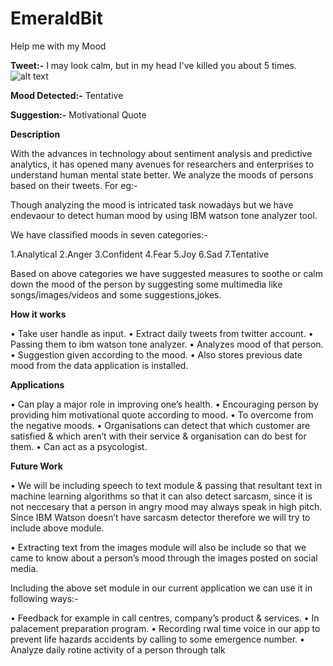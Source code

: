# EmeraldBit

Help me with my Mood

**Tweet:-** I may look calm, but in my head I've killed you about 5 times.
              ![alt text](http://url/to/https://drive.google.com/open?id=1AWNQtxSp0XdPiREsIN_W2mYm9RxvFOM6)

**Mood Detected:-** Tentative

**Suggestion:-** Motivational Quote

**Description**

With the advances in technology about sentiment analysis and predictive analytics, it has opened many avenues for researchers and enterprises to understand human mental state better. We analyze the moods of persons based on their tweets. For eg:-

Though analyzing the mood is intricated task nowadays but we have endevaour to detect human mood by using IBM watson tone analyzer tool.

We have classified moods in seven categories:-

1.Analytical 
2.Anger 
3.Confident 
4.Fear 
5.Joy 
6.Sad 
7.Tentative

Based on above categories we have suggested measures to soothe or calm down the mood of the person by suggesting some multimedia like songs/images/videos and some suggestions,jokes.

**How it works**

• Take user handle as input. 
• Extract daily tweets from twitter account. 
• Passing them to ibm watson tone analyzer. 
• Analyzes mood of that person.
• Suggestion given according to the mood.
• Also stores previous date mood from the data application is installed.

**Applications**

• Can play a major role in improving one’s health. 
• Encouraging person by providing him motivational quote according to mood. 
• To overcome from the negative moods.
• Organisations can detect that which customer are satisfied & which aren’t with their service & organisation can do best for them. 
• Can act as a psycologist.

**Future Work**

• We will be including speech to text module & passing that resultant text in machine learning algorithms so that it can also detect sarcasm, since it is not neccesary that a person in angry mood may always speak in high pitch. Since IBM Watson doesn’t have sarcasm detector therefore we will try to include above module.

• Extracting text from the images module will also be include so that we came to know about a person’s mood through the images posted on social media.

Including the above set module in our current application we can use it in following ways:-

• Feedback for example in call centres, company’s product & services. • In palacement preparation program. • Recording rwal time voice in our app to prevent life hazards accidents by calling to some emergence number. • Analyze daily rotine activity of a person through talk
